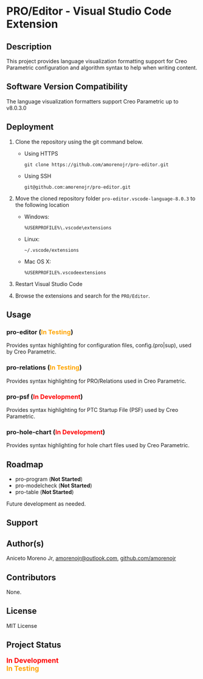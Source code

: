 # **PRO/Editor - Visual Studio Code Extension**

## **Description**
This project provides language visualization formatting support for Creo Parametric configuration and algorithm syntax to help when writing content.

## **Software Version Compatibility**
The language visualization formatters support Creo Parametric up to v8.0.3.0

## Deployment
1. Clone the repository using the git command below.
    - Using HTTPS
        ```
        git clone https://github.com/amorenojr/pro-editor.git
        ```
    - Using SSH
        ```
        git@github.com:amorenojr/pro-editor.git
        ```

2. Move the cloned repository folder `pro-editor.vscode-language-8.0.3` to the following location
    - Windows:
        ```
        %USERPROFILE%\.vscode\extensions
        ```
    - Linux:
        ```
        ~/.vscode/extensions
        ```
    - Mac OS X:
        ```
        %USERPROFILE%.vscodeextensions
        ```

3. Restart Visual Studio Code

4. Browse the extensions and search for the `PRO/Editor`.

## **Usage**
### pro-editor (<span style="color:orange;">**In Testing**</span>)
Provides syntax highlighting for configuration files, config.(pro|sup), used by Creo Parametric.


### pro-relations (<span style="color:orange;">**In Testing**</span>)
Provides syntax highlighting for PRO/Relations used in Creo Parametric.


<!-- ### pro-program (**Not Started**)
Provides syntax highlighting for PRO/Program used in Creo Parametric. -->


<!-- ### pro-modelcheck (**Not Started**)
Provides syntax highlighting for MODELCheck used by Creo Parametric. -->


### pro-psf (<span style="color:red;">**In Development**</span>)
Provides syntax highlighting for PTC Startup File (PSF) used by Creo Parametric.


<!-- ### pro-table (**Not Started**)
Provides syntax highlighting for PRO/Table used by Creo Parametric. -->


### pro-hole-chart (<span style="color:red;">**In Development**</span>)
Provides syntax highlighting for hole chart files used by Creo Parametric.


## **Roadmap**
- pro-program (**Not Started**)
- pro-modelcheck (**Not Started**)
- pro-table (**Not Started**)

Future development as needed.

## **Support**


## **Author(s)**
Aniceto Moreno Jr, [amorenojr@outlook.com](mailto:amorenojr@outlook.com), [github.com/amorenojr](https://github.com/amorenojr/)

## **Contributors**
None.

## **License**
MIT License

## **Project Status**
<span style="color:red; font-size: large;">**In Development**</span><br>
<span style="color:orange; font-size: large;">**In Testing**</span><br>
<!-- <span style="color:green; font-size: large;">**Released**</span><br> -->
<!-- <span style="color:red; background:black; font-size: large;">**Obsolete**</span><br> -->